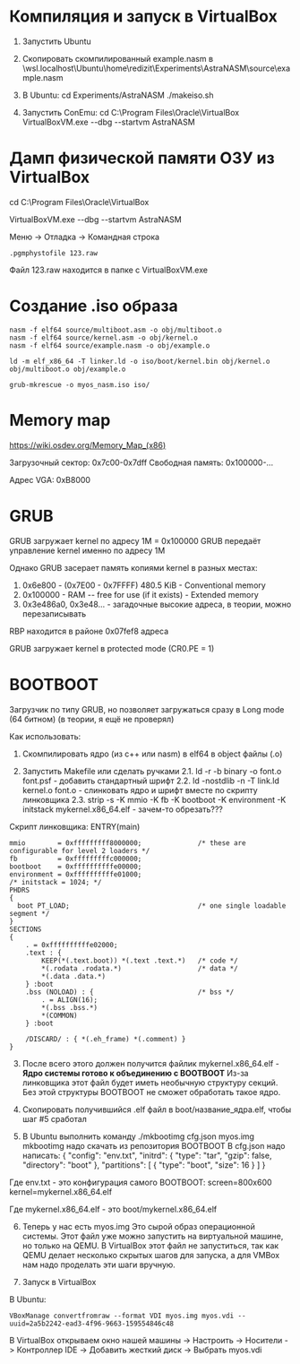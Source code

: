 # Компиляция и запуск в VirtualBox

1. Запустить Ubuntu

2. Скопировать скомпилированный example.nasm в \\wsl.localhost\Ubuntu\home\redizit\Experiments\AstraNASM\source\example.nasm

3. В Ubuntu: 
cd Experiments/AstraNASM
./makeiso.sh

4. Запустить ConEmu:
cd C:\Program Files\Oracle\VirtualBox
VirtualBoxVM.exe --dbg --startvm AstraNASM


# Дамп физической памяти ОЗУ из VirtualBox

cd C:\Program Files\Oracle\VirtualBox

VirtualBoxVM.exe --dbg --startvm AstraNASM

Меню -> Отладка -> Командная строка
```
.pgmphystofile 123.raw
```

Файл 123.raw находится в папке с VirtualBoxVM.exe


# Создание .iso образа

```
nasm -f elf64 source/multiboot.asm -o obj/multiboot.o
nasm -f elf64 source/kernel.asm -o obj/kernel.o
nasm -f elf64 source/example.nasm -o obj/example.o

ld -m elf_x86_64 -T linker.ld -o iso/boot/kernel.bin obj/kernel.o obj/multiboot.o obj/example.o

grub-mkrescue -o myos_nasm.iso iso/
```

# Memory map
https://wiki.osdev.org/Memory_Map_(x86)

Загрузочный сектор: 0x7c00-0x7dff
Свободная память: 0x100000-...

Адрес VGA: 0xB8000

# GRUB
GRUB загружает kernel по адресу 1M = 0x100000
GRUB передаёт управление kernel именно по адресу 1M

Однако GRUB засерает память копиями kernel в разных местах:
1. 0x6e800 - (0x7E00 - 0x7FFFF) 480.5 KiB - Conventional memory
2. 0x100000 - RAM -- free for use (if it exists) - Extended memory
3. 0x3e486a0, 0x3e48... - загадочные высокие адреса, в теории, можно перезаписывать

RBP находится в районе 0x07fef8 адреса

GRUB загружает kernel в protected mode (CR0.PE = 1)



# BOOTBOOT

Загрузчик по типу GRUB, но позволяет загружаться сразу в Long mode (64 битном) (в теории, я ещё не проверял)

Как использовать:

1. Скомпилировать ядро (из c++ или nasm) в elf64 в object файлы (.o)


2. Запустить Makefile или сделать ручками
2.1. ld -r -b binary -o font.o font.psf - добавить стандартный шрифт
2.2. ld -nostdlib -n -T link.ld kernel.o font.o - слинковать ядро и шрифт вместе по скрипту линковщика
2.3. strip -s -K mmio -K fb -K bootboot -K environment -K initstack mykernel.x86_64.elf - зачем-то обрезать???

Скрипт линковщика:
ENTRY(main)
```
mmio        = 0xfffffffff8000000;              /* these are configurable for level 2 loaders */
fb          = 0xfffffffffc000000;
bootboot    = 0xffffffffffe00000;
environment = 0xffffffffffe01000;
/* initstack = 1024; */
PHDRS
{
  boot PT_LOAD;                                /* one single loadable segment */
}
SECTIONS
{
    . = 0xffffffffffe02000;
    .text : {
        KEEP(*(.text.boot)) *(.text .text.*)   /* code */
        *(.rodata .rodata.*)                   /* data */
        *(.data .data.*)
    } :boot
    .bss (NOLOAD) : {                          /* bss */
        . = ALIGN(16);
        *(.bss .bss.*)
        *(COMMON)
    } :boot

    /DISCARD/ : { *(.eh_frame) *(.comment) }
}
```

3. После всего этого должен получится файлик mykernel.x86_64.elf - **Ядро системы готово к объединению с BOOTBOOT**
Из-за линковщика этот файл будет иметь необычную структуру секций. Без этой структуры BOOTBOOT не сможет обработать такое ядро.


4. Скопировать получившийся .elf файл в boot/название_ядра.elf, чтобы шаг #5 сработал


5. В Ubuntu выполнить команду ./mkbootimg cfg.json myos.img
mkbootimg надо скачать из репозитория BOOTBOOT
В cfg.json надо написать:
{
	"config": "env.txt",
	"initrd": { "type": "tar", "gzip": false, "directory": "boot" },
	"partitions": [
        { "type": "boot", "size": 16 }
    ]
}

Где env.txt - это конфигурация самого BOOTBOOT:
screen=800x600
kernel=mykernel.x86_64.elf

Где mykernel.x86_64.elf - это boot/mykernel.x86_64.elf


6. Теперь у нас есть myos.img
Это сырой образ операционной системы. Этот файл уже можно запустить на виртуальной машине, но только на QEMU.
В VirtualBox этот файл не запуститься, так как QEMU делает несколько скрытых шагов для запуска, а для VMBox нам надо проделать эти шаги вручную.


7. Запуск в VirtualBox

В Ubuntu:
```
VBoxManage convertfromraw --format VDI myos.img myos.vdi --uuid=2a5b2242-ead3-4f96-9663-159554846c48
```

В VirtualBox открываем окно нашей машины -> Настроить -> Носители -> Контроллер IDE -> Добавить жесткий диск -> Выбрать myos.vdi

